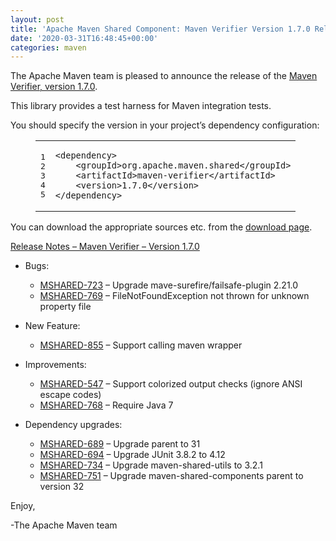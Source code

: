 ```yaml
---
layout: post
title: 'Apache Maven Shared Component: Maven Verifier Version 1.7.0 Released'
date: '2020-03-31T16:48:45+00:00'
categories: maven
---
```

<div class="entry-content"><p>The Apache Maven team is pleased to announce the release of the
<a href="https://maven.apache.org/shared/maven-verifier/">Maven Verifier, version 1.7.0</a>.</p>

<p>This library provides a test harness for Maven integration tests.</p>

<p>You should specify the version in your project&rsquo;s dependency configuration:</p>

<figure class='code'><figcaption><span></span></figcaption><div class="highlight"><table><tr><td class="gutter"><pre class="line-numbers"><span class='line-number'>1</span>
<span class='line-number'>2</span>
<span class='line-number'>3</span>
<span class='line-number'>4</span>
<span class='line-number'>5</span>
</pre></td><td class='code'><pre><code class='xml'><span class='line'><span class="nt">&lt;dependency&gt;</span>
</span><span class='line'>    <span class="nt">&lt;groupId&gt;</span>org.apache.maven.shared<span class="nt">&lt;/groupId&gt;</span>
</span><span class='line'>    <span class="nt">&lt;artifactId&gt;</span>maven-verifier<span class="nt">&lt;/artifactId&gt;</span>
</span><span class='line'>    <span class="nt">&lt;version&gt;</span>1.7.0<span class="nt">&lt;/version&gt;</span>
</span><span class='line'><span class="nt">&lt;/dependency&gt;</span>
</span></code></pre></td></tr></table></div></figure>


<p>You can download the appropriate sources etc. from the <a href="https://maven.apache.org/shared/maven-verifier/download.html">download page</a>.</p>

<!-- more -->


<p><a href="https://issues.apache.org/jira/secure/ReleaseNote.jspa?projectId=12317922&amp;version=12332949">Release Notes &ndash; Maven Verifier &ndash; Version 1.7.0</a></p>

<ul>
<li><p>Bugs:</p>

<ul>
<li><a href="https://issues.apache.org/jira/browse/MSHARED-723">MSHARED-723</a> &ndash; Upgrade mave-surefire/failsafe-plugin 2.21.0</li>
<li><a href="https://issues.apache.org/jira/browse/MSHARED-769">MSHARED-769</a> &ndash; FileNotFoundException not thrown for unknown property file</li>
</ul>
</li>
<li><p>New Feature:</p>

<ul>
<li><a href="https://issues.apache.org/jira/browse/MSHARED-855">MSHARED-855</a> &ndash; Support calling maven wrapper</li>
</ul>
</li>
<li><p>Improvements:</p>

<ul>
<li><a href="https://issues.apache.org/jira/browse/MSHARED-547">MSHARED-547</a> &ndash; Support colorized output checks (ignore ANSI escape codes)</li>
<li><a href="https://issues.apache.org/jira/browse/MSHARED-768">MSHARED-768</a> &ndash; Require Java 7</li>
</ul>
</li>
<li><p>Dependency upgrades:</p>

<ul>
<li><a href="https://issues.apache.org/jira/browse/MSHARED-689">MSHARED-689</a> &ndash; Upgrade parent to 31</li>
<li><a href="https://issues.apache.org/jira/browse/MSHARED-694">MSHARED-694</a> &ndash; Upgrade JUnit 3.8.2 to 4.12</li>
<li><a href="https://issues.apache.org/jira/browse/MSHARED-734">MSHARED-734</a> &ndash; Upgrade maven-shared-utils to 3.2.1</li>
<li><a href="https://issues.apache.org/jira/browse/MSHARED-751">MSHARED-751</a> &ndash; Upgrade maven-shared-components parent to version 32</li>
</ul>
</li>
</ul>


<p>Enjoy,</p>

<p>-The Apache Maven team</p>
</div>
